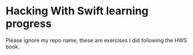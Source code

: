 # Hacking With Swift learning progress
Please ignore my repo name, these are exercises I did following the HWS book.

